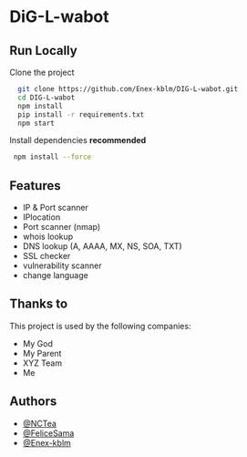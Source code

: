 # DiG-L-wabot

## Run Locally

Clone the project

```bash
  git clone https://github.com/Enex-kblm/DIG-L-wabot.git
  cd DIG-L-wabot
  npm install
  pip install -r requirements.txt
  npm start
```

Install dependencies **recommended**
```bash
 npm install --force
```

## Features

- IP & Port scanner
- IPlocation
- Port scanner (nmap)
- whois lookup
- DNS lookup (A, AAAA, MX, NS, SOA, TXT)
- SSL checker
- vulnerability scanner
- change language

## Thanks to

This project is used by the following companies:

- My God
- My Parent
- XYZ Team
- Me


## Authors

- [@NCTea](https://github.com/NCTea)
- [@FeliceSama](https://github.com/FeliceSama)
- [@Enex-kblm](https://github.com/Enex-kblm)
